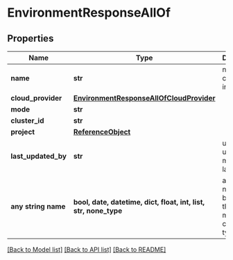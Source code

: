 # EnvironmentResponseAllOf


## Properties
Name | Type | Description | Notes
------------ | ------------- | ------------- | -------------
**name** | **str** | name is case insensitive | 
**cloud_provider** | [**EnvironmentResponseAllOfCloudProvider**](EnvironmentResponseAllOfCloudProvider.md) |  | 
**mode** | **str** |  | 
**cluster_id** | **str** |  | 
**project** | [**ReferenceObject**](ReferenceObject.md) |  | [optional] 
**last_updated_by** | **str** | uuid of the user that made the last update | [optional] 
**any string name** | **bool, date, datetime, dict, float, int, list, str, none_type** | any string name can be used but the value must be the correct type | [optional]

[[Back to Model list]](../README.md#documentation-for-models) [[Back to API list]](../README.md#documentation-for-api-endpoints) [[Back to README]](../README.md)


